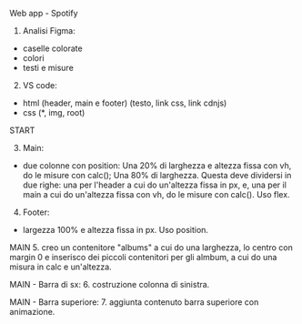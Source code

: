 Web app - Spotify

1. Analisi Figma:
- caselle colorate
- colori
- testi e misure

2. VS code:
- html (header, main e footer) (testo, link css, link cdnjs)
- css (*, img, root)

START

3. Main:
- due colonne con position:
Una 20% di larghezza e altezza fissa con vh, do le misure con calc();
Una 80% di larghezza. Questa deve dividersi in due righe: una per l'header a cui do un'altezza fissa in px, e, una per il main a cui do un'altezza fissa con vh, do le misure con calc(). Uso flex.

4. Footer:
- largezza 100% e altezza fissa in px. Uso position.

MAIN
5. creo un contenitore "albums" a cui do una larghezza, lo centro con margin 0 e inserisco dei piccoli contenitori per gli almbum, a cui do una misura in calc e un'altezza.

MAIN - Barra di sx:
6. costruzione colonna di sinistra.

MAIN - Barra superiore:
7. aggiunta contenuto barra superiore con animazione.
